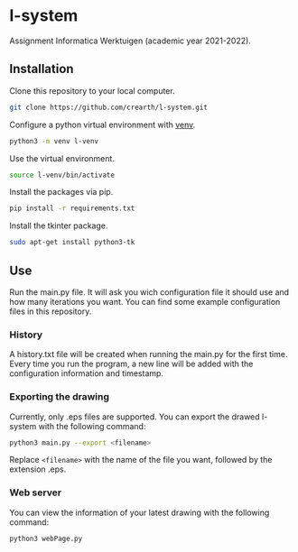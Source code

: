 # l-system
Assignment Informatica Werktuigen (academic year 2021-2022).

## Installation 
Clone this repository to your local computer.
```bash
git clone https://github.com/crearth/l-system.git
```

Configure a python virtual environment with [venv](https://docs.python.org/3/library/venv.html).
```bash
python3 -m venv l-venv
```

Use the virtual environment.
```bash
source l-venv/bin/activate
```

Install the packages via pip.
```bash
pip install -r requirements.txt
```

Install the tkinter package.
```bash
sudo apt-get install python3-tk
```

## Use
Run the main.py file. It will ask you wich configuration file it should use and how many iterations you want. You can find some example configuration files in this repository.

### History
A history.txt file will be created when running the main.py for the first time. Every time you run the program, a new line will be added with the configuration information and timestamp.  

### Exporting the drawing
Currently, only .eps files are supported.
You can export the drawed l-system with the following command:
```bash
python3 main.py --export <filename>
```
Replace `<filename>` with the name of the file you want, followed by the extension .eps.

### Web server
You can view the information of your latest drawing with the following command:
```bash
python3 webPage.py
```
